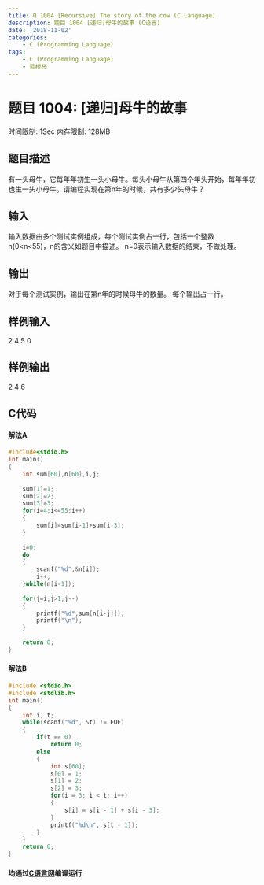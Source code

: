 ```yaml
---
title: Q 1004 [Recursive] The story of the cow (C Language)
description: 题目 1004 [递归]母牛的故事 (C语言)
date: '2018-11-02'
categories:
    - C (Programming Language)
tags:
    - C (Programming Language)
    - 蓝桥杯
---
```


# 题目 1004: \[递归\]母牛的故事
时间限制: 1Sec 内存限制: 128MB
## 题目描述
有一头母牛，它每年年初生一头小母牛。每头小母牛从第四个年头开始，每年年初也生一头小母牛。请编程实现在第n年的时候，共有多少头母牛？
## 输入
输入数据由多个测试实例组成，每个测试实例占一行，包括一个整数n(0<n<55)，n的含义如题目中描述。
n=0表示输入数据的结束，不做处理。
## 输出
对于每个测试实例，输出在第n年的时候母牛的数量。
每个输出占一行。
## 样例输入
2
4
5
0
## 样例输出
2
4
6
## C代码
#### 解法A

```c
#include<stdio.h>
int main()
{
    int sum[60],n[60],i,j;
    
	sum[1]=1;
	sum[2]=2;
	sum[3]=3;
	for(i=4;i<=55;i++)
	{
		sum[i]=sum[i-1]+sum[i-3];
	}
    
    i=0;
    do
    {
    	scanf("%d",&n[i]);
    	i++;
	}while(n[i-1]);
	
	for(j=i;j>1;j--)
	{
		printf("%d",sum[n[i-j]]);
		printf("\n");
	}
	
    return 0;
}
```

#### 解法B

```c
#include <stdio.h>
#include <stdlib.h>
int main()
{
	int i, t;
	while(scanf("%d", &t) != EOF)
	{
		if(t == 0) 
			return 0;
		else
		{
			int s[60];
			s[0] = 1;
			s[1] = 2;
			s[2] = 3;
			for(i = 3; i < t; i++)
			{
				s[i] = s[i - 1] + s[i - 3];
			}
			printf("%d\n", s[t - 1]);
		}
	}
	return 0;
}
```
#### 均通过[C语言网](https://www.dotcpp.com/)编译运行